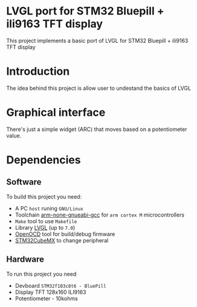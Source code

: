 # LVGL port for STM32 Bluepill + ili9163 TFT display
This project implements a basic port of LVGL for STM32 Bluepill + ili9163 TFT display

# Introduction
The idea behind this project is allow user to undestand the basics of LVGL

# Graphical interface
There's just a simple widget (ARC) that moves based on a potentiometer value.

# Dependencies

## Software
To build this project you need:
- A PC `host` runing `GNU/Linux`
- Toolchain [arm-none-gnueabi-gcc](https://developer.arm.com/tools-and-software/open-source-software/developer-tools/gnu-toolchain/gnu-rm/downloads) for `arm cortex M` microcontrollers
- `Make` tool to use `Makefile`
- Library [LVGL](https://github.com/lvgl/lvgl) (up to `7.0`)
- [OpenOCD](http://openocd.org/) tool for build/debug firmware
- [STM32CubeMX](https://www.st.com/en/development-tools/stm32cubemx.html) to change peripheral

## Hardware
To run this project you need
- Devboard `STM32f103c8t6 - BluePill`
- Display TFT 128x160 ILI9163 
- Potentiometer - 10kohms